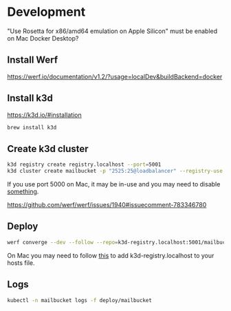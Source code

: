 # Development

"Use Rosetta for x86/amd64 emulation on Apple Silicon" must be enabled on Mac Docker Desktop?

## Install Werf

https://werf.io/documentation/v1.2/?usage=localDev&buildBackend=docker

## Install k3d

https://k3d.io/#installation

```bash
brew install k3d
```

## Create k3d cluster

```bash
k3d registry create registry.localhost --port=5001
k3d cluster create mailbucket -p "2525:25@loadbalancer" --registry-use k3d-registry.localhost:5001
```

If you use port 5000 on Mac, it may be in-use and you may need to disable [something](https://stackoverflow.com/a/72369347/3171100).

https://github.com/werf/werf/issues/1940#issuecomment-783346780

## Deploy

```bash
werf converge --dev --follow --repo=k3d-registry.localhost:5001/mailbucket --platform=linux/amd64
```

On Mac you may need to follow [this](https://github.com/werf/werf/issues/1940#issuecomment-886165787) to add k3d-registry.localhost to your hosts file.

## Logs

```bash
kubectl -n mailbucket logs -f deploy/mailbucket
```

